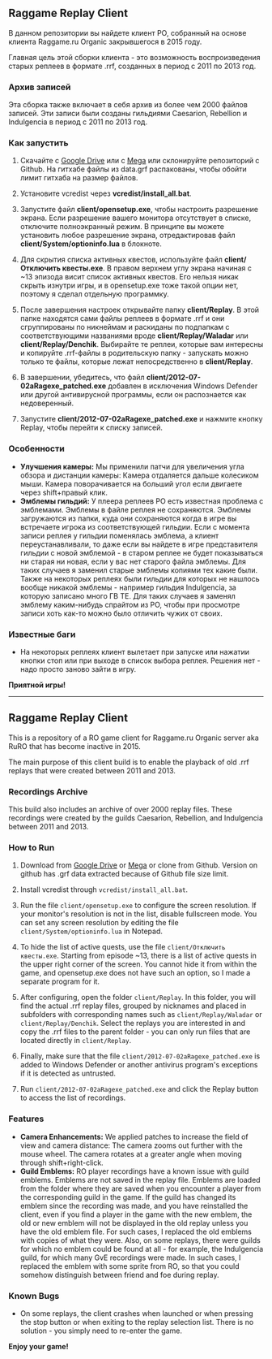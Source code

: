 ## Raggame Replay Client

В данном репозитории вы найдете клиент РО, собранный на основе клиента Raggame.ru Organic закрывшегося в 2015 году.  

Главная цель этой сборки клиента - это возможность воспроизведения старых реплеев в формате .rrf, созданных в период с 2011 по 2013 год.

### Архив записей

Эта сборка также включает в себя архив из более чем 2000 файлов записей. Эти записи были созданы гильдиями Caesarion, Rebellion и Indulgencia в период с 2011 по 2013 год.

### Как запустить

1. Скачайте с [Google Drive](https://drive.google.com/file/d/1oOt7e0PX01cqoehOabSRM2cwFc3dfbsD/view)
или с [Mega](https://mega.nz/file/Bp53EZRQ#Xk_i_QcSbxwGSJd3fHsoFQ6WbiZJSordanBfe3-P9aw)
или склонируйте репозиторий с Github. На гитхабе файлы из data.grf распакованы, чтобы обойти лимит гитхаба на размер файлов.
   
2. Установите vcredist через **vcredist/install_all.bat**.

3. Запустите файл **client/opensetup.exe**, чтобы настроить разрешение экрана. Если разрешение вашего монитора отсутствует в списке, отключите полноэкранный режим. В принципе вы можете установить любое разрешение экрана, отредактировав файл **client/System/optioninfo.lua** в блокноте.

4. Для скрытия списка активных квестов, используйте файл **client/Отключить квесты.exe**. В правом верхнем углу экрана начиная с ~13 эпизода висит список активных квестов. Его нельзя никак скрыть изнутри игры, и в opensetup.exe тоже такой опции нет, поэтому я сделал отдельную программку.

5. После завершения настроек открывайте папку **client/Replay**. В этой папке находятся сами файлы реплеев в формате .rrf и они сгруппированы по никнеймам и раскиданы по подпапкам с соответствующими названиями вроде **client/Replay/Waladar** или **client/Replay/Denchik**. Выбирайте те реплеи, которые вам интересны и копируйте .rrf-файлы в родительскую папку - запускать можно только те файлы, которые лежат непосредственно в **client/Replay**.

6. В завершении, убедитесь, что файл **client/2012-07-02aRagexe_patched.exe** добавлен в исключения Windows Defender или другой антивирусной программы, если он распознается как недоверенный.

7. Запустите **client/2012-07-02aRagexe_patched.exe** и нажмите кнопку Replay, чтобы перейти к списку записей.

### Особенности

- **Улучшения камеры:** Мы применили патчи для увеличения угла обзора и дистанции камеры: Камера отдаляется дальше колесиком мыши. Камера поворачивается на больший угол если двигаете через shift+правый клик.
- **Эмблемы гильдий:** У плеера реплеев РО есть известная проблема с эмблемами. Эмблемы в файле реплея не сохраняются. Эмблемы загружаются из папки, куда они сохраняются когда в игре вы встречаете игрока из соответствующей гильдии. Если с момента записи реплея у гильдии поменялась эмблема, а клиент переустанавливали, то даже если вы найдете в игре представителя гильдии с новой эмблемой - в старом реплее не будет показываться ни старая ни новая, если у вас нет старого файла эмблемы. Для таких случаев я заменил старые эмблемы копиями тех какие были. Также на некоторых реплеях были гильдии для которых не нашлось вообще никакой эмблемы - например гильдия Indulgencia, за которую записано много ГВ ТЕ. Для таких случаев я заменял эмблему каким-нибудь спрайтом из РО, чтобы при просмотре записи хоть как-то можно было отличить чужих от своих.

### Известные баги

- На некоторых реплеях клиент вылетает при запуске или нажатии кнопки стоп или при выходе в список выбора реплея. Решения нет - надо просто заново зайти в игру.

**Приятной игры!**

<hr>

## Raggame Replay Client

This is a repository of a RO game client for Raggame.ru Organic server aka RuRO that has become inactive in 2015.

The main purpose of this client build is to enable the playback of old .rrf replays that were created between 2011 and 2013.

### Recordings Archive

This build also includes an archive of over 2000 replay files. These recordings were created by the guilds Caesarion, Rebellion, and Indulgencia between 2011 and 2013.

### How to Run

1.  Download from [Google Drive](https://drive.google.com/file/d/1oOt7e0PX01cqoehOabSRM2cwFc3dfbsD/view)
or [Mega](https://mega.nz/file/Bp53EZRQ#Xk_i_QcSbxwGSJd3fHsoFQ6WbiZJSordanBfe3-P9aw)
or clone from Github. Version on github has .grf data extracted because of Github file size limit.

2. Install vcredist through `vcredist/install_all.bat`.

3. Run the file `client/opensetup.exe` to configure the screen resolution. If your monitor's resolution is not in the list, disable fullscreen mode. You can set any screen resolution by editing the file `client/System/optioninfo.lua` in Notepad.

4. To hide the list of active quests, use the file `client/Отключить квесты.exe`. Starting from episode ~13, there is a list of active quests in the upper right corner of the screen. You cannot hide it from within the game, and opensetup.exe does not have such an option, so I made a separate program for it.

5. After configuring, open the folder `client/Replay`. In this folder, you will find the actual .rrf replay files, grouped by nicknames and placed in subfolders with corresponding names such as `client/Replay/Waladar` or `client/Replay/Denchik`. Select the replays you are interested in and copy the .rrf files to the parent folder - you can only run files that are located directly in `client/Replay`.

6. Finally, make sure that the file `client/2012-07-02aRagexe_patched.exe` is added to Windows Defender or another antivirus program's exceptions if it is detected as untrusted.

7. Run `client/2012-07-02aRagexe_patched.exe` and click the Replay button to access the list of recordings.

### Features

- **Camera Enhancements:** We applied patches to increase the field of view and camera distance: The camera zooms out further with the mouse wheel. The camera rotates at a greater angle when moving through shift+right-click.
- **Guild Emblems:** RO player recordings have a known issue with guild emblems. Emblems are not saved in the replay file. Emblems are loaded from the folder where they are saved when you encounter a player from the corresponding guild in the game. If the guild has changed its emblem since the recording was made, and you have reinstalled the client, even if you find a player in the game with the new emblem, the old or new emblem will not be displayed in the old replay unless you have the old emblem file. For such cases, I replaced the old emblems with copies of what they were. Also, on some replays, there were guilds for which no emblem could be found at all - for example, the Indulgencia guild, for which many GvE recordings were made. In such cases, I replaced the emblem with some sprite from RO, so that you could somehow distinguish between friend and foe during replay.

### Known Bugs

- On some replays, the client crashes when launched or when pressing the stop button or when exiting to the replay selection list. There is no solution - you simply need to re-enter the game.

**Enjoy your game!**

